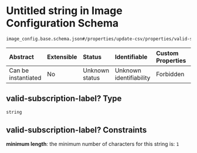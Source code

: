 # Untitled string in Image Configuration Schema

```txt
image_config.base.schema.json#/properties/update-csv/properties/valid-subscription-label?
```



| Abstract            | Extensible | Status         | Identifiable            | Custom Properties | Additional Properties | Access Restrictions | Defined In                                                                                      |
| :------------------ | :--------- | :------------- | :---------------------- | :---------------- | :-------------------- | :------------------ | :---------------------------------------------------------------------------------------------- |
| Can be instantiated | No         | Unknown status | Unknown identifiability | Forbidden         | Allowed               | none                | [image\_config.base.schema.json\*](../out/image_config.base.schema.json "open original schema") |

## valid-subscription-label? Type

`string`

## valid-subscription-label? Constraints

**minimum length**: the minimum number of characters for this string is: `1`
